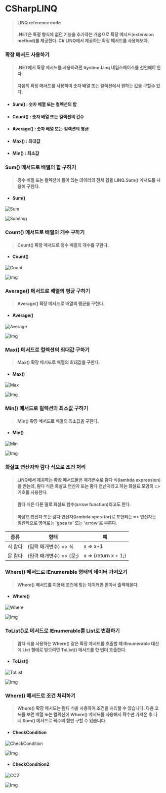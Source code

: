 # CSharpLINQ
> ####  LINQ reference code 
>
> ####  .NET은 특정 형식에 없던 기능을 추가하는 개념으로 확장 메서드(extension method)를 제공한다. C# LINQ에서 제공하는 확장 메서드를 사용해보자.



### 확장 메서드 사용하기

> #### .NET에서 확장 메서드를 사용하려면 System.Linq 네임스페이스를 선언해야 한다.
>
> #### 다음의 확장 메서드를 사용하여 숫자 배열 또는 컬렉션에서 원하는 값을 구할수 있다.

- #### Sum()	: 숫자 배열 또는 컬렉션의 합

- #### Count() : 숫자 배열 또는 컬렉션의 건수

- #### Average() : 숫자 배열 또는 컬렉션의 평균

- #### Max() : 최대값

- #### Min() : 최소값



### Sum() 메서드로 배열의 합 구하기

> #### 정수 배열 또는 컬렉션에 들어 있는 데이터의 전체 합을 LINQ.Sum() 메서드를 사용해 구한다.

- #### Sum()

![Sum](mdFiles/Images/Sum/SumCode.PNG)

![SumImg](mdFiles/Images/Sum/SumImg.PNG)



### Count() 메서드로 배열의 개수 구하기

> #### Count() 확장 메서드로 정수 배열의 개수를 구한다.

- #### Count()

![Count](mdFiles/Images/Count/CountCode.PNG)

![Img](mdFiles/Images/Count/CountImg.PNG)



### Average() 메서드로 배열의 평균 구하기

> #### Average() 확장 메서드로 배열의 평균을 구한다.

- #### Average()

![Average](mdFiles/Images/Average/AverageCode.PNG)

![Img](mdFiles/Images/Average/AverageImg.PNG)



### Max() 메서드로 컬렉션의 최대값 구하기

> #### Max() 확장 메서드로 배열의 최대값을 구한다.

- #### Max()

![Max](mdFiles/Images/Max/MaxCode.PNG)

![Img](mdFiles/Images/Max/MaxImg.PNG)



### Min() 메서드로 컬렉션의 최소값 구하기

> #### Min() 확장 메서드로 배열의 최소값을 구한다.

- #### Min()

![Min](mdFiles/Images/Min/MinCode.PNG)

![Img](mdFiles/Images/Min/MinImg.PNG)



### 화살표 연산자와 람다 식으로 조건 처리

> #### LINQ에서 제공하는 확장 메서드들은 매개변수로 람다 식(lambda expression)을 받는데, 람다 식은 화살표 연산자 또는 람다 연산자라고 하는 화살표 모양의 => 기호를 사용한다.

>#### 람다 식은 다른 말로 화살표 함수(arrow function)라고도 한다.
>
>#### 화살표 연산자 또는 람다 연산자(lambda operator)로 표현되는 => 연산자는 일반적으로 영어로는 'goes to' 또는 'arrow'로 부른다.



| 종류    | 형태                     | 예                   |
| ------- | ------------------------ | -------------------- |
| 식 람다 | (입력 매개변수) => 식    | x => x+1             |
| 문 람다 | (입력 매개변수) => {문;} | x => {return x + 1;} |



### Where() 메서드로 IEnumerable<T> 형태의 데이터 가져오기

> #### Where() 메서드를 이용해 조건에 맞는 데이터만 받아서 출력해본다.

- #### Where()

![Where](mdFiles/Images/Where/WhereCode.PNG)

![Img](mdFiles/Images/Where/WhereImg.PNG)



### ToList()로 메서드로 IEnumerable<T>를 List<T>로 변환하기

> #### 람다 식을 사용하는 Where() 같은 확장 메서드를 호출할 때 IEnumerable<T> 대신에 List<T> 형태로 받으려면 ToList() 메서드를 한 번더 호출한다.

- #### ToList()

![ToList](mdFiles/Images/ToList/ToListCode.PNG)

![Img](mdFiles/Images/ToList/ToListImg.PNG)



### Where() 메서드로 조건 처리하기

> #### Where() 확장 메서드는 람다 식을 사용하여 조건을 처리할 수 있습니다. 다음 코드를 보면 배열 또는 컬렉션에 Where() 메서드를 사용해서 짝수만 가져온 후 다시 Sum() 메서드로 짝수의 합만 구할 수 있습니다.

- #### CheckCondition

![CheckCondition](mdFiles/Images/CheckCondition/CheckConditionCode.PNG)

![Img](mdFiles/Images/CheckCondition/CheckConditionImg.PNG)



- #### CheckCondition2

![CC2](mdFiles/Images/CheckCondition/CC2Code.PNG)

![Img](mdFiles/Images/CheckCondition/CC2Img.PNG)



